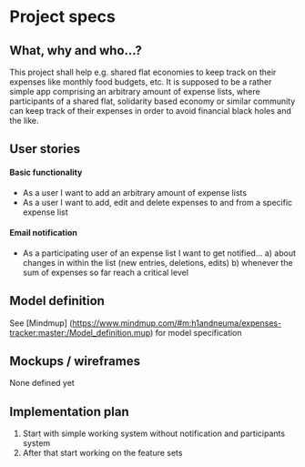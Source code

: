 # Project specs

## What, why and who...?

This project shall help e.g. shared flat economies to keep track on their expenses like monthly food budgets, etc.
It is supposed to be a rather simple app comprising an arbitrary amount of expense lists, where participants of a shared flat,
solidarity based economy or similar community can keep track of their expenses in order to avoid financial black holes and the like.

## User stories

#### Basic functionality

* As a user I want to add an arbitrary amount of expense lists
* As a user I want to add, edit and delete expenses to and from a specific expense list

#### Email notification

* As a participating user of an expense list I want to get notified...
  a) about changes in within the list (new entries, deletions, edits)
  b) whenever the sum of expenses so far reach a critical level


## Model definition

See [Mindmup] (https://www.mindmup.com/#m:h1andneuma/expenses-tracker:master:/Model_definition.mup) for model specification

## Mockups / wireframes

None defined yet

## Implementation plan

1. Start with simple working system without notification and participants system
2. After that start working on the feature sets
